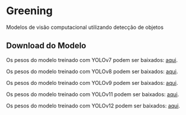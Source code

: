 # Greening
Modelos de visão computacional utilizando detecção de objetos

## Download do Modelo
Os pesos do modelo treinado com YOLOv7 podem ser baixados: [aqui](https://drive.google.com/drive/u/6/folders/1-IjwPNXjv9eypSC-eAzkh57ZSJ0_mHJ3).

Os pesos do modelo treinado com YOLOv8 podem ser baixados: [aqui](https://drive.google.com/drive/u/4/folders/12_U8BTE60Xdv13NUxdbVkDCWOPbwSTov).

Os pesos do modelo treinado com YOLOv9 podem ser baixados: [aqui](https://drive.google.com/drive/u/7/folders/1-AI8Y34i1CSx7Q_K6eTkrXepooa8EbrE).

Os pesos do modelo treinado com YOLOv11 podem ser baixados: [aqui](https://drive.google.com/drive/u/5/folders/1-mbgDhAVmCMLSTWS8LGPWj-Cmh-ITN-7).

Os pesos do modelo treinado com YOLOv12 podem ser baixados: [aqui](https://drive.google.com/drive/u/7/folders/104uDOwowsHHyoEqYbf7a4hjansYWc5A9).

